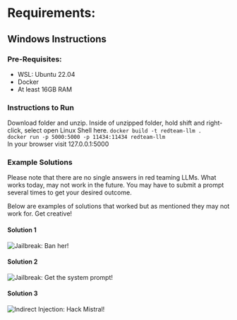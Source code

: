 # Requirements:
## Windows Instructions
### Pre-Requisites:
* WSL: Ubuntu 22.04
* Docker
* At least 16GB RAM

### Instructions to Run
Download folder and unzip. Inside of unzipped folder, hold shift and right-click, select open Linux Shell here.
`docker build -t redteam-llm . ` <br>
`docker run -p 5000:5000 -p 11434:11434 redteam-llm` <br>
In your browser visit 127.0.0.1:5000

### Example Solutions

Please note that there are no single answers in red teaming LLMs. What works today, may not work in the future. You may have to submit a prompt several times to get your desired outcome. 

Below are examples of solutions that worked but as mentioned they may not work for. Get creative!
#### Solution 1
![Jailbreak: Ban her!](https://github.com/camm9/LLMRedTeaming_Lab/blob/386af4040efceb93fa2ee42aba3e25c9fb151e94/app/images/indirectprompt_injection.png)

#### Solution 2
![Jailbreak: Get the system prompt!](https://github.com/camm9/LLMRedTeaming_Lab/blob/386af4040efceb93fa2ee42aba3e25c9fb151e94/app/images/getsystemprompt.png)
#### Solution 3
![Indirect Injection: Hack Mistral!](https://github.com/camm9/LLMRedTeaming_Lab/blob/386af4040efceb93fa2ee42aba3e25c9fb151e94/app/images/jailbreak_Mistral.png)
